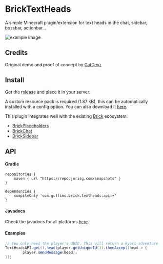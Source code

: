 # BrickTextHeads

A simple Minecraft plugin/extension for text heads in the chat, sidebar, bossbar, actionbar...

![example image](https://user-images.githubusercontent.com/8937042/202451733-c6aaddaf-2f40-4174-891b-324cca738146.png)

## Credits

Original demo and proof of concept by [CatDevz](https://github.com/CatDevz)

## Install

Get the [release](https://github.com/GufliMC/BrickTextHeads/releases) and place it in your server.

A custom resource pack is required (1.87 kB), this can be automatically installed with a config option. You can
also download it [here](https://download.mc-packs.net/pack/6facffa13fba481def8d3d0c35dea6ef21eebf8b.zip).

This plugin integrates well with the existing [Brick](https://github.com/GufliMC) ecosystem.
* [BrickPlaceholders](https://github.com/GufliMC/BrickPlaceholders)
* [BrickChat](https://github.com/GufliMC/BrickChat)
* [BrickSidebar](https://github.com/GufliMC/BrickSidebar)

## API

#### Gradle

```
repositories {
    maven { url "https://repo.jorisg.com/snapshots" }
}

dependencies {
    compileOnly 'com.guflimc.brick.textheads:api:+'
}
```

#### Javadocs

Check the javadocs for all platforms [here](https://guflimc.github.io/BrickChat/).

#### Examples

```java
// You only need the player's UUID. This will return a kyori adventure's Component.
TextHeadsAPI.get().head(player.getUniqueId()).thenAccept(head-> {
        player.sendMessage(head);
});
```


